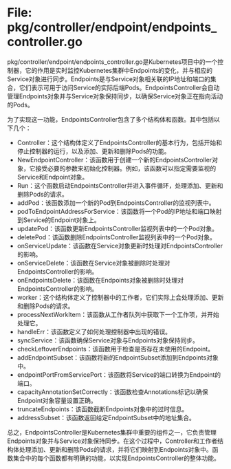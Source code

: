 # File: pkg/controller/endpoint/endpoints_controller.go

pkg/controller/endpoint/endpoints_controller.go是Kubernetes项目中的一个控制器，它的作用是实时监控Kubernetes集群中Endpoints的变化，并与相应的Service对象进行同步。Endpoints是与Service对象相关联的IP地址和端口的集合，它们表示可用于访问Service的实际后端Pods。EndpointsController会自动管理Endpoints对象并与Service对象保持同步，以确保Service对象正在指向活动的Pods。

为了实现这一功能，EndpointsController包含了多个结构体和函数。其中包括以下几个：

- Controller：这个结构体定义了EndpointsController的基本行为，包括开始和停止控制器的运行，以及添加、更新和删除Pods的功能。
- NewEndpointController：该函数用于创建一个新的EndpointsController对象，它接受必要的参数来初始化控制器。例如，该函数可以指定需要监视的Service和Endpoint对象。
- Run：这个函数启动EndpointsController并进入事件循环，处理添加、更新和删除Pods的请求。
- addPod：该函数添加一个新的Pod到EndpointsController的监视列表中。
- podToEndpointAddressForService：该函数将一个Pod的IP地址和端口映射到Service的Endpoint对象上。
- updatePod：该函数更新EndpointsController监视列表中的一个Pod对象。
- deletePod：该函数删除EndpointsController监视列表中的一个Pod对象。
- onServiceUpdate：该函数在Service对象更新时处理对EndpointsController的影响。
- onServiceDelete：该函数在Service对象被删除时处理对EndpointsController的影响。
- onEndpointsDelete：该函数在Endpoints对象被删除时处理对EndpointsController的影响。
- worker：这个结构体定义了控制器中的工作者，它们实际上会处理添加、更新和删除Pods的请求。
- processNextWorkItem：该函数从工作者队列中获取下一个工作项，并开始处理它。
- handleErr：该函数定义了如何处理控制器中出现的错误。
- syncService：该函数确保Service对象与Endpoints对象保持同步。
- checkLeftoverEndpoints：该函数用于检查是否存在未使用的Endpoint。
- addEndpointSubset：该函数将新的EndpointSubset添加到Endpoints对象中。
- endpointPortFromServicePort：该函数将Service的端口转换为Endpoint的端口。
- capacityAnnotationSetCorrectly：该函数检查Annotations标记以确保Endpoint对象容量设置正确。
- truncateEndpoints：该函数截断Endpoints对象中的过时信息。
- addressSubset：该函数返回给定EndpointSubset中的地址集合。

总之，EndpointsController是Kubernetes集群中重要的组件之一，它负责管理Endpoints对象并与Service对象保持同步。在这个过程中，Controller和工作者结构体处理添加、更新和删除Pods的请求，并将它们映射到Endpoints对象中。函数集合中的每个函数都有明确的功能，以实现EndpointsController的整体功能。

